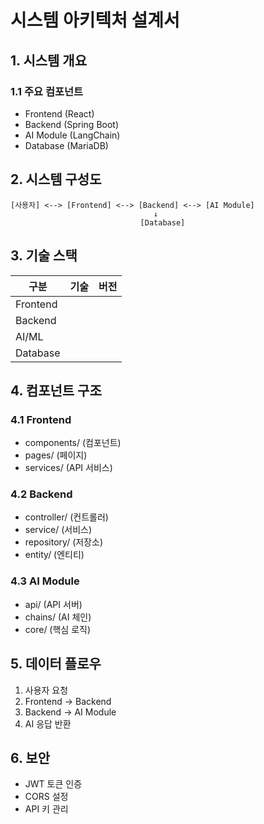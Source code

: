 # 시스템 아키텍처 설계서

## 1. 시스템 개요

### 1.1 주요 컴포넌트

- Frontend (React)
- Backend (Spring Boot)
- AI Module (LangChain)
- Database (MariaDB)

## 2. 시스템 구성도

```
[사용자] <--> [Frontend] <--> [Backend] <--> [AI Module]
                                ↓
                             [Database]
```

## 3. 기술 스택

| 구분     | 기술 | 버전 |
| -------- | ---- | ---- |
| Frontend |      |      |
| Backend  |      |      |
| AI/ML    |      |      |
| Database |      |      |

## 4. 컴포넌트 구조

### 4.1 Frontend

- components/ (컴포넌트)
- pages/ (페이지)
- services/ (API 서비스)

### 4.2 Backend

- controller/ (컨트롤러)
- service/ (서비스)
- repository/ (저장소)
- entity/ (엔티티)

### 4.3 AI Module

- api/ (API 서버)
- chains/ (AI 체인)
- core/ (핵심 로직)

## 5. 데이터 플로우

1. 사용자 요청
2. Frontend → Backend
3. Backend → AI Module
4. AI 응답 반환

## 6. 보안

- JWT 토큰 인증
- CORS 설정
- API 키 관리
